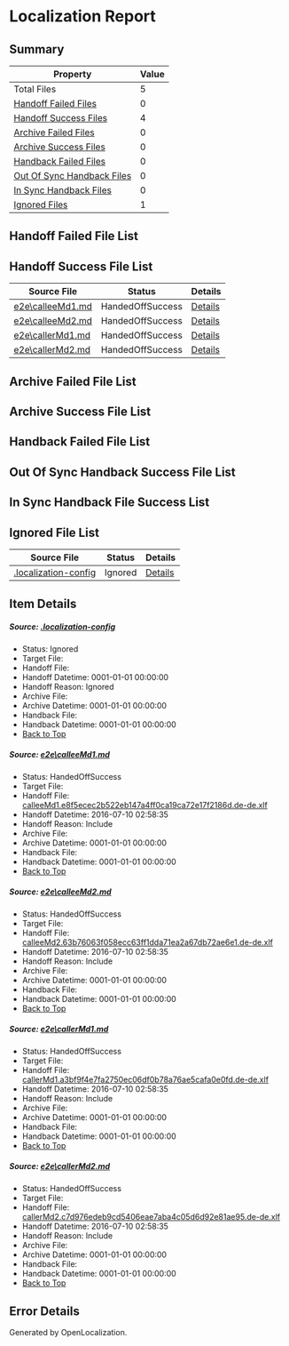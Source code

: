 # <a name='report-top'></a> Localization Report

## Summary
 Property | Value 
 -------- | ----- 
 Total Files | 5
[ Handoff Failed Files ](#handoff-failed-list)| 0
[ Handoff Success Files ](#handoff-success-list)| 4
[ Archive Failed Files ](#archive-failed-list)| 0
[ Archive Success Files ](#archive-success-list)| 0
[ Handback Failed Files ](#handback-failed-list)| 0
[ Out Of Sync Handback Files ](#outofsync-handback-success-list)| 0
[ In Sync Handback Files ](#insync-handback-success-list)| 0
[ Ignored Files ](#ignored-list)| 1

## <a name='handoff-failed-list'></a> Handoff Failed File List

## <a name='handoff-success-list'></a> Handoff Success File List
 Source File | Status | Details 
 ----------- | ------ | ------- 
 [e2e\calleeMd1.md](https://github.com/OpenLocalizationTestOrg/oltest/blob/22a7287f1921587bccb936586793469346eccbe7/e2e/calleeMd1.md) | HandedOffSuccess | [Details](#e4dca6b12ecb9c2a6734c7edf7b3a0b668e9ddd91)
 [e2e\calleeMd2.md](https://github.com/OpenLocalizationTestOrg/oltest/blob/22a7287f1921587bccb936586793469346eccbe7/e2e/calleeMd2.md) | HandedOffSuccess | [Details](#26381e508841c0c4536bad5406d094e7e70add152)
 [e2e\callerMd1.md](https://github.com/OpenLocalizationTestOrg/oltest/blob/22a7287f1921587bccb936586793469346eccbe7/e2e/callerMd1.md) | HandedOffSuccess | [Details](#aef0b3709fba019fbb21a71a90a24461b5b999e43)
 [e2e\callerMd2.md](https://github.com/OpenLocalizationTestOrg/oltest/blob/22a7287f1921587bccb936586793469346eccbe7/e2e/callerMd2.md) | HandedOffSuccess | [Details](#2b38ca2e91d813611187b0270923c09fa9edf57d4)

## <a name='archive-failed-list'></a> Archive Failed File List

## <a name='archive-success-list'></a> Archive Success File List

## <a name='handback-failed-list'></a> Handback Failed File List

## <a name='outofsync-handback-success-list'></a> Out Of Sync Handback Success File List

## <a name='insync-handback-success-list'></a> In Sync Handback File Success List

## <a name='ignored-list'></a> Ignored File List
 Source File | Status | Details 
 ----------- | ------ | ------- 
 [.localization-config](https://github.com/OpenLocalizationTestOrg/oltest/blob/22a7287f1921587bccb936586793469346eccbe7/.localization-config) | Ignored | [Details](#3d4f252ac210baf56311d7e97dcc2db10974dbd20)

## Item Details
##### <a name='3d4f252ac210baf56311d7e97dcc2db10974dbd20'></a> Source: [.localization-config](https://github.com/OpenLocalizationTestOrg/oltest/blob/22a7287f1921587bccb936586793469346eccbe7/.localization-config)
* Status: Ignored
* Target File: 
* Handoff File: 
* Handoff Datetime: 0001-01-01 00:00:00
* Handoff Reason: Ignored
* Archive File: 
* Archive Datetime: 0001-01-01 00:00:00
* Handback File: 
* Handback Datetime: 0001-01-01 00:00:00
* [Back to Top](#report-top)

##### <a name='e4dca6b12ecb9c2a6734c7edf7b3a0b668e9ddd91'></a> Source: [e2e\calleeMd1.md](https://github.com/OpenLocalizationTestOrg/oltest/blob/22a7287f1921587bccb936586793469346eccbe7/e2e/calleeMd1.md)
* Status: HandedOffSuccess
* Target File: 
* Handoff File: [calleeMd1.e8f5ecec2b522eb147a4ff0ca19ca72e17f2186d.de-de.xlf](https://github.com/OpenLocalizationTestOrg/olhandoff-e2e/blob/e15add469f7db06e865c806034784cd1da13527f/ol-handoff/OpenLocalizationTestOrg/oltest-dede-fly/ci/ht/calleeMd1.e8f5ecec2b522eb147a4ff0ca19ca72e17f2186d.de-de.xlf)
* Handoff Datetime: 2016-07-10 02:58:35
* Handoff Reason: Include
* Archive File: 
* Archive Datetime: 0001-01-01 00:00:00
* Handback File: 
* Handback Datetime: 0001-01-01 00:00:00
* [Back to Top](#report-top)

##### <a name='26381e508841c0c4536bad5406d094e7e70add152'></a> Source: [e2e\calleeMd2.md](https://github.com/OpenLocalizationTestOrg/oltest/blob/22a7287f1921587bccb936586793469346eccbe7/e2e/calleeMd2.md)
* Status: HandedOffSuccess
* Target File: 
* Handoff File: [calleeMd2.63b76063f058ecc63ff1dda71ea2a67db72ae6e1.de-de.xlf](https://github.com/OpenLocalizationTestOrg/olhandoff-e2e/blob/e15add469f7db06e865c806034784cd1da13527f/ol-handoff/OpenLocalizationTestOrg/oltest-dede-fly/ci/ht/calleeMd2.63b76063f058ecc63ff1dda71ea2a67db72ae6e1.de-de.xlf)
* Handoff Datetime: 2016-07-10 02:58:35
* Handoff Reason: Include
* Archive File: 
* Archive Datetime: 0001-01-01 00:00:00
* Handback File: 
* Handback Datetime: 0001-01-01 00:00:00
* [Back to Top](#report-top)

##### <a name='aef0b3709fba019fbb21a71a90a24461b5b999e43'></a> Source: [e2e\callerMd1.md](https://github.com/OpenLocalizationTestOrg/oltest/blob/22a7287f1921587bccb936586793469346eccbe7/e2e/callerMd1.md)
* Status: HandedOffSuccess
* Target File: 
* Handoff File: [callerMd1.a3bf9f4e7fa2750ec06df0b78a76ae5cafa0e0fd.de-de.xlf](https://github.com/OpenLocalizationTestOrg/olhandoff-e2e/blob/e15add469f7db06e865c806034784cd1da13527f/ol-handoff/OpenLocalizationTestOrg/oltest-dede-fly/ci/ht/callerMd1.a3bf9f4e7fa2750ec06df0b78a76ae5cafa0e0fd.de-de.xlf)
* Handoff Datetime: 2016-07-10 02:58:35
* Handoff Reason: Include
* Archive File: 
* Archive Datetime: 0001-01-01 00:00:00
* Handback File: 
* Handback Datetime: 0001-01-01 00:00:00
* [Back to Top](#report-top)

##### <a name='2b38ca2e91d813611187b0270923c09fa9edf57d4'></a> Source: [e2e\callerMd2.md](https://github.com/OpenLocalizationTestOrg/oltest/blob/22a7287f1921587bccb936586793469346eccbe7/e2e/callerMd2.md)
* Status: HandedOffSuccess
* Target File: 
* Handoff File: [callerMd2.c7d976edeb9cd5406eae7aba4c05d6d92e81ae95.de-de.xlf](https://github.com/OpenLocalizationTestOrg/olhandoff-e2e/blob/e15add469f7db06e865c806034784cd1da13527f/ol-handoff/OpenLocalizationTestOrg/oltest-dede-fly/ci/ht/callerMd2.c7d976edeb9cd5406eae7aba4c05d6d92e81ae95.de-de.xlf)
* Handoff Datetime: 2016-07-10 02:58:35
* Handoff Reason: Include
* Archive File: 
* Archive Datetime: 0001-01-01 00:00:00
* Handback File: 
* Handback Datetime: 0001-01-01 00:00:00
* [Back to Top](#report-top)


## Error Details

Generated by OpenLocalization.
